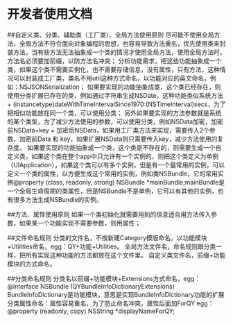 #  开发者使用文档
##自定义类、分类、辅助类（工厂类）、全局方法使用原则
尽可能不使用全局方法，全局方法不符合面向对象编程的思想，也容易导致方法重名，优先使用类来封装方法，当有些方法无法抽象成一个类的情况才使用全局方法，使用全局方法时，方法名必须要加前缀，以防方法名冲突；
分析功能需求，把这些功能抽象成一个类，如果这个类不需要实例化，也不需要存储信息，没有属性，只有方法，这种情况可以封装成工厂类，类名不用util这种方式命名，以功能对应的英文命名，例如：NSJSONSerialization；
如果要实现的功能抽象成类，这个类已经存在，则使用分类扩展已存在的类，例如通过字符串生成NSDate，这种功能类似系统方法+ (instancetype)dateWithTimeIntervalSince1970:(NSTimeInterval)secs，为了把相似功能放在同一个类，可以使用分类；
另外如果要实现的方法参数就是系统的某个类型，为了减少方法使用的参数，可以使用分类，例如NSData加密，加密前NSData+key = 加密后NSData，如果用工厂类方法来实现，需要传入2个参数，加密前Data 和 key，如果扩展NSData则只需要传入key，减少方法使用的复杂度。
如果要实现的功能抽象成一个类，这个类是不存在的，则需要生成一个自定义类，如果这个类在整个app中只允许有一个实例的，则把这个类定义为单例（UIApplication），如果这个类可以有多个实例，但是有一个最常用的实例，可以定义一个类的属性，以方便生成这个常用的实例，例如类NSBundle，它的常用实例@property (class, readonly, strong) NSBundle *mainBundle;mainBundle是一个全局生命周期的类属性，但是NSBundle不是单例，它可以有其他的实例，也有很多方法生成NSBundle的实例。
 
 ##方法、属性使用原则
 如果一个类初始化就需要用到的信息适合用方法传入参数，如果某一个功能实现不需要参数，则用属性；
 
##文件命名规则
分类的文件名，不按新建Category模版命名，以功能模块+Utilities命名，egg：QY+功能+Utilities。
全局方法文件名，命名规则跟分类一样，把所有实现这种功能的方法都放在这个文件里。
自定义类文件名，前缀+功能模块的方式命名。

##分类命名规则
分类名以前缀+功能模块+Extensions方式命名，egg：
@interface NSBundle (QYBundleInfoDictionaryExtensions)
BundleInfoDictionary是功能模块，意思是实现BundleInfoDictionary功能的扩展
分类属性命名：属性容易重名，为了防止命名冲突，属性后面加ForQY
egg：@property (readonly, copy) NSString *displayNameForQY;

